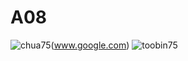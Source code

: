 # A08
![chua75](https://user-images.githubusercontent.com/78096329/112690320-f347db80-8e51-11eb-8bf5-53b338d6fe01.jpg)(www.google.com)
![toobin75](https://user-images.githubusercontent.com/78096329/112690763-b9c3a000-8e52-11eb-95c3-e7de556ebf39.jpg)
